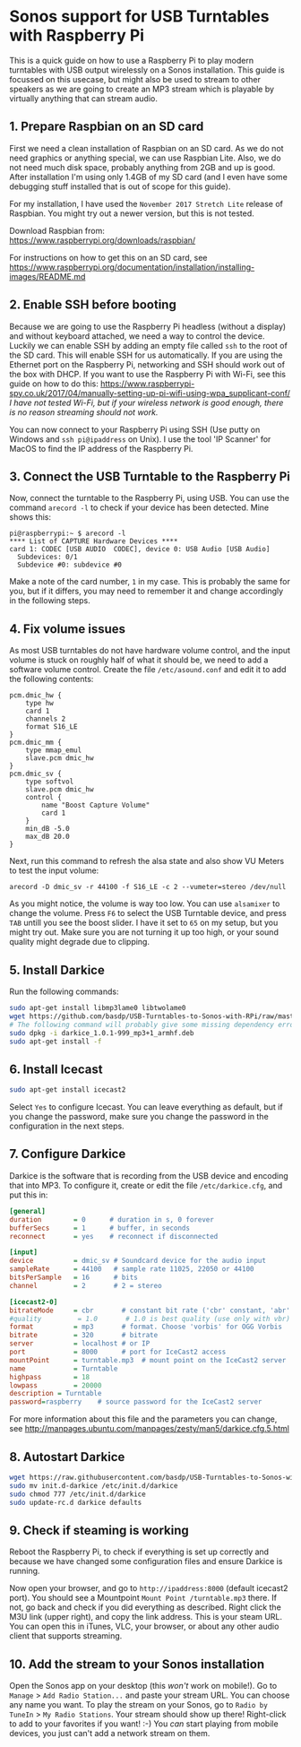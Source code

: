 # Sonos support for USB Turntables with Raspberry Pi
This is a quick guide on how to use a Raspberry Pi to play modern turntables with USB output wirelessly on a Sonos installation. This guide is focussed on this usecase, but might also be used to stream to other speakers as we are going to create an MP3 stream which is playable by virtually anything that can stream audio.

## 1. Prepare Raspbian on an SD card
First we need a clean installation of Raspbian on an SD card. As we do not need graphics or anything special, we can use Raspbian Lite. Also, we do not need much disk space, probably anything from 2GB and up is good. After installation I'm using only 1.4GB of my SD card (and I even have some debugging stuff installed that is out of scope for this guide).

For my installation, I have used the `November 2017 Stretch Lite` release of Raspbian. You might try out a newer version, but this is not tested.

Download Raspbian from: https://www.raspberrypi.org/downloads/raspbian/

For instructions on how to get this on an SD card, see https://www.raspberrypi.org/documentation/installation/installing-images/README.md

## 2. Enable SSH before booting
Because we are going to use the Raspberry Pi headless (without a display) and without keyboard attached, we need a way to control the device. Luckily we can enable SSH by adding an empty file called `ssh` to the root of the SD card. This will enable SSH for us automatically. If you are using the Ethernet port on the Raspberry Pi, networking and SSH should work out of the box with DHCP. If you want to use the Raspberry Pi with Wi-Fi, see this guide on how to do this: https://www.raspberrypi-spy.co.uk/2017/04/manually-setting-up-pi-wifi-using-wpa_supplicant-conf/
_I have not tested Wi-Fi, but if your wireless network is good enough, there is no reason streaming should not work._

You can now connect to your Raspberry Pi using SSH (Use putty on Windows and `ssh pi@ipaddress` on Unix). I use the tool 'IP Scanner' for MacOS to find the IP address of the Raspberry Pi.

## 3. Connect the USB Turntable to the Raspberry Pi
Now, connect the turntable to the Raspberry Pi, using USB. You can use the command `arecord -l` to check if your device has been detected. Mine shows this:
```
pi@raspberrypi:~ $ arecord -l
**** List of CAPTURE Hardware Devices ****
card 1: CODEC [USB AUDIO  CODEC], device 0: USB Audio [USB Audio]
  Subdevices: 0/1
  Subdevice #0: subdevice #0
```
Make a note of the card number, `1` in my case. This is probably the same for you, but if it differs, you may need to remember it and change accordingly in the following steps.

## 4. Fix volume issues
As most USB turntables do not have hardware volume control, and the input volume is stuck on roughly half of what it should be, we need to add a software volume control.
Create the file `/etc/asound.conf` and edit it to add the following contents:
```
pcm.dmic_hw {
    type hw
    card 1
    channels 2
    format S16_LE
}
pcm.dmic_mm {
    type mmap_emul
    slave.pcm dmic_hw
}
pcm.dmic_sv {
    type softvol
    slave.pcm dmic_hw
    control {
        name "Boost Capture Volume"
        card 1
    }
    min_dB -5.0
    max_dB 20.0
}
```
Next, run this command to refresh the alsa state and also show VU Meters to test the input volume:

```arecord -D dmic_sv -r 44100 -f S16_LE -c 2 --vumeter=stereo /dev/null```

As you might notice, the volume is way too low. You can use `alsamixer` to change the volume. Press `F6` to select the USB Turntable device, and press `TAB` untill you see the boost slider. I have it set to `65` on my setup, but you might try out. Make sure you are not turning it up too high, or your sound quality might degrade due to clipping.

## 5. Install Darkice
Run the following commands:
```sh
sudo apt-get install libmp3lame0 libtwolame0
wget https://github.com/basdp/USB-Turntables-to-Sonos-with-RPi/raw/master/darkice_1.0.1-999_mp3%2B1_armhf.deb
# The following command will probably give some missing dependency errors, but that will be corrected with the next command
sudo dpkg -i darkice_1.0.1-999_mp3+1_armhf.deb
sudo apt-get install -f
```

## 6. Install Icecast
```sh
sudo apt-get install icecast2
```
Select `Yes` to configure Icecast. You can leave everything as default, but if you change the password, make sure you change the password in the configuration in the next steps.

## 7. Configure Darkice
Darkice is the software that is recording from the USB device and encoding that into MP3. To configure it, create or edit the file `/etc/darkice.cfg`, and put this in:
```ini
[general]
duration        = 0      # duration in s, 0 forever
bufferSecs      = 1      # buffer, in seconds
reconnect       = yes    # reconnect if disconnected

[input]
device          = dmic_sv # Soundcard device for the audio input
sampleRate      = 44100   # sample rate 11025, 22050 or 44100
bitsPerSample   = 16      # bits
channel         = 2       # 2 = stereo

[icecast2-0]
bitrateMode     = cbr       # constant bit rate ('cbr' constant, 'abr' average)
#quality         = 1.0       # 1.0 is best quality (use only with vbr)
format          = mp3       # format. Choose 'vorbis' for OGG Vorbis
bitrate         = 320       # bitrate
server          = localhost # or IP
port            = 8000      # port for IceCast2 access
mountPoint      = turntable.mp3  # mount point on the IceCast2 server .mp3 or .ogg
name            = Turntable
highpass        = 18
lowpass         = 20000
description	= Turntable
password=raspberry    # source password for the IceCast2 server
```
For more information about this file and the parameters you can change, see http://manpages.ubuntu.com/manpages/zesty/man5/darkice.cfg.5.html

## 8. Autostart Darkice
```bash
wget https://raw.githubusercontent.com/basdp/USB-Turntables-to-Sonos-with-RPi/master/init.d-darkice
sudo mv init.d-darkice /etc/init.d/darkice
sudo chmod 777 /etc/init.d/darkice
sudo update-rc.d darkice defaults
```

## 9. Check if steaming is working
Reboot the Raspberry Pi, to check if everything is set up correctly and because we have changed some configuration files and ensure Darkice is running. 

Now open your browser, and go to `http://ipaddress:8000` (default icecast2 port). You should see a Mountpoint `Mount Point /turntable.mp3` there. If not, go back and check if you did everything as described. 
Right click the M3U link (upper right), and copy the link address. This is your steam URL. You can open this in iTunes, VLC, your browser, or about any other audio client that supports streaming.

## 10. Add the stream to your Sonos installation
Open the Sonos app on your desktop (this _won't_ work on mobile!). Go to `Manage` > `Add Radio Station...` and paste your stream URL. You can choose any name you want.
To play the stream on your Sonos, go to `Radio by TuneIn` > `My Radio Stations`. Your stream should show up there! Right-click to add to your favorites if you want! :-)
You _can_ start playing from mobile devices, you just can't add a network stream on them.
